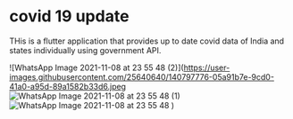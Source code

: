 # covid 19 update

THis is a flutter application that provides up to date covid data of India and states individually using
government API. 

![WhatsApp Image 2021-11-08 at 23 55 48 (2)](https://user-images.githubusercontent.com/25640640/140797776-05a91b7e-9cd0-41a0-a95d-89a1582b33d6.jpeg
![WhatsApp Image 2021-11-08 at 23 55 48 (1)](https://user-images.githubusercontent.com/25640640/140797787-391e4abe-adf1-416a-9e3f-b680b7506bb3.jpeg)
![WhatsApp Image 2021-11-08 at 23 55 48](https://user-images.githubusercontent.com/25640640/140797796-fc0f660c-9471-4132-af99-d336f9bc0457.jpeg)
)

